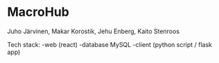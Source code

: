 # MacroHub

Juho Järvinen, Makar Korostik, Jehu Enberg, Kaito Stenroos

Tech stack: 
-web (react)
-database MySQL
-client (python script / flask app)
